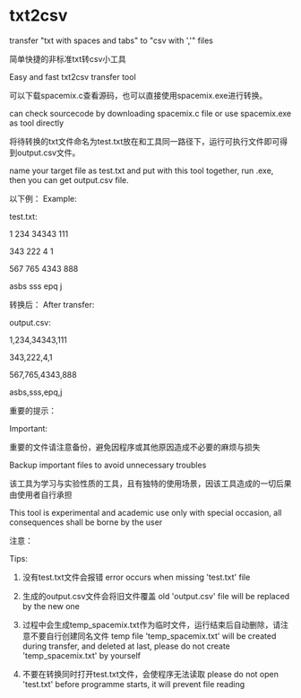 # txt2csv
transfer "txt with spaces and tabs" to "csv with ','" files


简单快捷的非标准txt转csv小工具

Easy and fast txt2csv transfer tool

可以下载spacemix.c查看源码，也可以直接使用spacemix.exe进行转换。

can check sourcecode by downloading spacemix.c file or use spacemix.exe as tool directly

将待转换的txt文件命名为test.txt放在和工具同一路径下，运行可执行文件即可得到output.csv文件。

name your target file as test.txt and put with this tool together, run .exe, then you can get output.csv file.


以下例：
Example:

test.txt:

1   234        34343    111

343  222 4 1

567 765 4343             888

asbs sss   epq j

转换后：
After transfer:

output.csv:

1,234,34343,111

343,222,4,1

567,765,4343,888

asbs,sss,epq,j


重要的提示：

Important:

重要的文件请注意备份，避免因程序或其他原因造成不必要的麻烦与损失

Backup important files to avoid unnecessary troubles

该工具为学习与实验性质的工具，且有独特的使用场景，因该工具造成的一切后果由使用者自行承担

This tool is experimental and academic use only with special occasion, all consequences shall be borne by the user


注意：

Tips:

1. 没有test.txt文件会报错
   error occurs when missing 'test.txt' file

2. 生成的output.csv文件会将旧文件覆盖
   old 'output.csv' file will be replaced by the new one

3. 过程中会生成temp_spacemix.txt作为临时文件，运行结束后自动删除，请注意不要自行创建同名文件
   temp file 'temp_spacemix.txt' will be created during transfer, and deleted at last, please do not create 'temp_spacemix.txt' by yourself

4. 不要在转换同时打开test.txt文件，会使程序无法读取
   please do not open 'test.txt' before programme starts, it will prevent file reading
